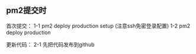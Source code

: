 


## pm2提交时 
首次提交： 1-1 pm2 deploy production setup (注意ssh免密登录配置) 
          1-2 pm2 deploy production 

更新代码： 2-1 先把代码发布到github  